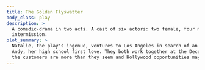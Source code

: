 ```yaml
---
title: The Golden Flyswatter
body_class: play
description: >
  A comedic-drama in two acts. A cast of six actors: two female, four male. Running time: two hours with fifteen minute
  intermission.
plot_summary: >
  Natalie, the play's ingenue, ventures to Los Angeles in search of an acting career where coincidence reunites her with
  Andy, her high school first love. They both work together at the Decent Nookey, a retro dive bar in Santa Monica where
  the customers are more than they seem and Hollywood opportunities may not be either.
---
```

